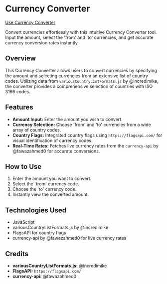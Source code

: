 # Currency Converter

[Use Currency Converter](https://currency-converter-kt.netlify.app/)

Convert currencies effortlessly with this intuitive Currency Converter tool. Input the amount, select the 'from' and 'to' currencies, and get accurate currency conversion rates instantly.

## Overview

This Currency Converter allows users to convert currencies by specifying the amount and selecting currencies from an extensive list of country codes. Utilizing data from `variousCountryListFormats.js` by @incredimike, the converter provides a comprehensive selection of countries with ISO 3166 codes.

## Features

- **Amount Input:** Enter the amount you wish to convert.
- **Currency Selection:** Choose 'from' and 'to' currencies from a wide array of country codes.
- **Country Flags:** Integrated country flags using `https://flagsapi.com/` for visual identification of currency codes.
- **Real-Time Rates:** Fetches live currency rates from the `currency-api` by @fawazahmed0 for accurate conversions.

## How to Use

1. Enter the amount you want to convert.
2. Select the 'from' currency code.
3. Choose the 'to' currency code.
4. Instantly view the converted amount.

## Technologies Used

- JavaScript
- variousCountryListFormats.js by @incredimike
- FlagsAPI for country flags
- currency-api by @fawazahmed0 for live currency rates

## Credits

- **variousCountryListFormats.js:** @incredimike
- **FlagsAPI:** `https://flagsapi.com/`
- **currency-api:** @fawazahmed0


